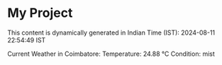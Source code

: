 # My Project

This content is dynamically generated in Indian Time (IST): 2024-08-11 22:54:49 IST


Current Weather in Coimbatore:
Temperature: 24.88 °C
Condition: mist
